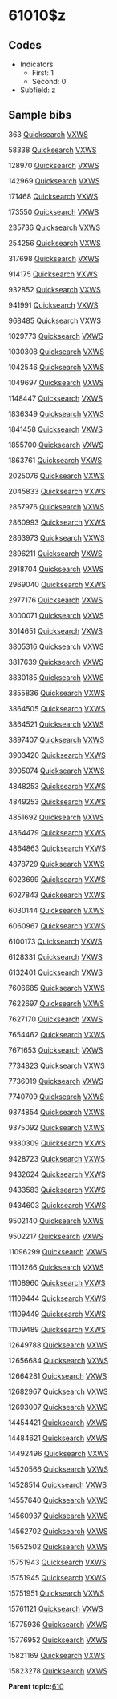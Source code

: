 # 61010$z

## Codes

-   Indicators
    -   First: 1
    -   Second: 0
-   Subfield: z

## Sample bibs

363 [Quicksearch](https://search.library.yale.edu/catalog/363) [VXWS](http://prodorbis.library.yale.edu:7014/vxws/GetHoldingsService?bibId=363)

58338 [Quicksearch](https://search.library.yale.edu/catalog/58338) [VXWS](http://prodorbis.library.yale.edu:7014/vxws/GetHoldingsService?bibId=58338)

128970 [Quicksearch](https://search.library.yale.edu/catalog/128970) [VXWS](http://prodorbis.library.yale.edu:7014/vxws/GetHoldingsService?bibId=128970)

142969 [Quicksearch](https://search.library.yale.edu/catalog/142969) [VXWS](http://prodorbis.library.yale.edu:7014/vxws/GetHoldingsService?bibId=142969)

171468 [Quicksearch](https://search.library.yale.edu/catalog/171468) [VXWS](http://prodorbis.library.yale.edu:7014/vxws/GetHoldingsService?bibId=171468)

173550 [Quicksearch](https://search.library.yale.edu/catalog/173550) [VXWS](http://prodorbis.library.yale.edu:7014/vxws/GetHoldingsService?bibId=173550)

235736 [Quicksearch](https://search.library.yale.edu/catalog/235736) [VXWS](http://prodorbis.library.yale.edu:7014/vxws/GetHoldingsService?bibId=235736)

254256 [Quicksearch](https://search.library.yale.edu/catalog/254256) [VXWS](http://prodorbis.library.yale.edu:7014/vxws/GetHoldingsService?bibId=254256)

317698 [Quicksearch](https://search.library.yale.edu/catalog/317698) [VXWS](http://prodorbis.library.yale.edu:7014/vxws/GetHoldingsService?bibId=317698)

914175 [Quicksearch](https://search.library.yale.edu/catalog/914175) [VXWS](http://prodorbis.library.yale.edu:7014/vxws/GetHoldingsService?bibId=914175)

932852 [Quicksearch](https://search.library.yale.edu/catalog/932852) [VXWS](http://prodorbis.library.yale.edu:7014/vxws/GetHoldingsService?bibId=932852)

941991 [Quicksearch](https://search.library.yale.edu/catalog/941991) [VXWS](http://prodorbis.library.yale.edu:7014/vxws/GetHoldingsService?bibId=941991)

968485 [Quicksearch](https://search.library.yale.edu/catalog/968485) [VXWS](http://prodorbis.library.yale.edu:7014/vxws/GetHoldingsService?bibId=968485)

1029773 [Quicksearch](https://search.library.yale.edu/catalog/1029773) [VXWS](http://prodorbis.library.yale.edu:7014/vxws/GetHoldingsService?bibId=1029773)

1030308 [Quicksearch](https://search.library.yale.edu/catalog/1030308) [VXWS](http://prodorbis.library.yale.edu:7014/vxws/GetHoldingsService?bibId=1030308)

1042546 [Quicksearch](https://search.library.yale.edu/catalog/1042546) [VXWS](http://prodorbis.library.yale.edu:7014/vxws/GetHoldingsService?bibId=1042546)

1049697 [Quicksearch](https://search.library.yale.edu/catalog/1049697) [VXWS](http://prodorbis.library.yale.edu:7014/vxws/GetHoldingsService?bibId=1049697)

1148447 [Quicksearch](https://search.library.yale.edu/catalog/1148447) [VXWS](http://prodorbis.library.yale.edu:7014/vxws/GetHoldingsService?bibId=1148447)

1836349 [Quicksearch](https://search.library.yale.edu/catalog/1836349) [VXWS](http://prodorbis.library.yale.edu:7014/vxws/GetHoldingsService?bibId=1836349)

1841458 [Quicksearch](https://search.library.yale.edu/catalog/1841458) [VXWS](http://prodorbis.library.yale.edu:7014/vxws/GetHoldingsService?bibId=1841458)

1855700 [Quicksearch](https://search.library.yale.edu/catalog/1855700) [VXWS](http://prodorbis.library.yale.edu:7014/vxws/GetHoldingsService?bibId=1855700)

1863761 [Quicksearch](https://search.library.yale.edu/catalog/1863761) [VXWS](http://prodorbis.library.yale.edu:7014/vxws/GetHoldingsService?bibId=1863761)

2025076 [Quicksearch](https://search.library.yale.edu/catalog/2025076) [VXWS](http://prodorbis.library.yale.edu:7014/vxws/GetHoldingsService?bibId=2025076)

2045833 [Quicksearch](https://search.library.yale.edu/catalog/2045833) [VXWS](http://prodorbis.library.yale.edu:7014/vxws/GetHoldingsService?bibId=2045833)

2857976 [Quicksearch](https://search.library.yale.edu/catalog/2857976) [VXWS](http://prodorbis.library.yale.edu:7014/vxws/GetHoldingsService?bibId=2857976)

2860993 [Quicksearch](https://search.library.yale.edu/catalog/2860993) [VXWS](http://prodorbis.library.yale.edu:7014/vxws/GetHoldingsService?bibId=2860993)

2863973 [Quicksearch](https://search.library.yale.edu/catalog/2863973) [VXWS](http://prodorbis.library.yale.edu:7014/vxws/GetHoldingsService?bibId=2863973)

2896211 [Quicksearch](https://search.library.yale.edu/catalog/2896211) [VXWS](http://prodorbis.library.yale.edu:7014/vxws/GetHoldingsService?bibId=2896211)

2918704 [Quicksearch](https://search.library.yale.edu/catalog/2918704) [VXWS](http://prodorbis.library.yale.edu:7014/vxws/GetHoldingsService?bibId=2918704)

2969040 [Quicksearch](https://search.library.yale.edu/catalog/2969040) [VXWS](http://prodorbis.library.yale.edu:7014/vxws/GetHoldingsService?bibId=2969040)

2977176 [Quicksearch](https://search.library.yale.edu/catalog/2977176) [VXWS](http://prodorbis.library.yale.edu:7014/vxws/GetHoldingsService?bibId=2977176)

3000071 [Quicksearch](https://search.library.yale.edu/catalog/3000071) [VXWS](http://prodorbis.library.yale.edu:7014/vxws/GetHoldingsService?bibId=3000071)

3014651 [Quicksearch](https://search.library.yale.edu/catalog/3014651) [VXWS](http://prodorbis.library.yale.edu:7014/vxws/GetHoldingsService?bibId=3014651)

3805316 [Quicksearch](https://search.library.yale.edu/catalog/3805316) [VXWS](http://prodorbis.library.yale.edu:7014/vxws/GetHoldingsService?bibId=3805316)

3817639 [Quicksearch](https://search.library.yale.edu/catalog/3817639) [VXWS](http://prodorbis.library.yale.edu:7014/vxws/GetHoldingsService?bibId=3817639)

3830185 [Quicksearch](https://search.library.yale.edu/catalog/3830185) [VXWS](http://prodorbis.library.yale.edu:7014/vxws/GetHoldingsService?bibId=3830185)

3855836 [Quicksearch](https://search.library.yale.edu/catalog/3855836) [VXWS](http://prodorbis.library.yale.edu:7014/vxws/GetHoldingsService?bibId=3855836)

3864505 [Quicksearch](https://search.library.yale.edu/catalog/3864505) [VXWS](http://prodorbis.library.yale.edu:7014/vxws/GetHoldingsService?bibId=3864505)

3864521 [Quicksearch](https://search.library.yale.edu/catalog/3864521) [VXWS](http://prodorbis.library.yale.edu:7014/vxws/GetHoldingsService?bibId=3864521)

3897407 [Quicksearch](https://search.library.yale.edu/catalog/3897407) [VXWS](http://prodorbis.library.yale.edu:7014/vxws/GetHoldingsService?bibId=3897407)

3903420 [Quicksearch](https://search.library.yale.edu/catalog/3903420) [VXWS](http://prodorbis.library.yale.edu:7014/vxws/GetHoldingsService?bibId=3903420)

3905074 [Quicksearch](https://search.library.yale.edu/catalog/3905074) [VXWS](http://prodorbis.library.yale.edu:7014/vxws/GetHoldingsService?bibId=3905074)

4848253 [Quicksearch](https://search.library.yale.edu/catalog/4848253) [VXWS](http://prodorbis.library.yale.edu:7014/vxws/GetHoldingsService?bibId=4848253)

4849253 [Quicksearch](https://search.library.yale.edu/catalog/4849253) [VXWS](http://prodorbis.library.yale.edu:7014/vxws/GetHoldingsService?bibId=4849253)

4851692 [Quicksearch](https://search.library.yale.edu/catalog/4851692) [VXWS](http://prodorbis.library.yale.edu:7014/vxws/GetHoldingsService?bibId=4851692)

4864479 [Quicksearch](https://search.library.yale.edu/catalog/4864479) [VXWS](http://prodorbis.library.yale.edu:7014/vxws/GetHoldingsService?bibId=4864479)

4864863 [Quicksearch](https://search.library.yale.edu/catalog/4864863) [VXWS](http://prodorbis.library.yale.edu:7014/vxws/GetHoldingsService?bibId=4864863)

4878729 [Quicksearch](https://search.library.yale.edu/catalog/4878729) [VXWS](http://prodorbis.library.yale.edu:7014/vxws/GetHoldingsService?bibId=4878729)

6023699 [Quicksearch](https://search.library.yale.edu/catalog/6023699) [VXWS](http://prodorbis.library.yale.edu:7014/vxws/GetHoldingsService?bibId=6023699)

6027843 [Quicksearch](https://search.library.yale.edu/catalog/6027843) [VXWS](http://prodorbis.library.yale.edu:7014/vxws/GetHoldingsService?bibId=6027843)

6030144 [Quicksearch](https://search.library.yale.edu/catalog/6030144) [VXWS](http://prodorbis.library.yale.edu:7014/vxws/GetHoldingsService?bibId=6030144)

6060967 [Quicksearch](https://search.library.yale.edu/catalog/6060967) [VXWS](http://prodorbis.library.yale.edu:7014/vxws/GetHoldingsService?bibId=6060967)

6100173 [Quicksearch](https://search.library.yale.edu/catalog/6100173) [VXWS](http://prodorbis.library.yale.edu:7014/vxws/GetHoldingsService?bibId=6100173)

6128331 [Quicksearch](https://search.library.yale.edu/catalog/6128331) [VXWS](http://prodorbis.library.yale.edu:7014/vxws/GetHoldingsService?bibId=6128331)

6132401 [Quicksearch](https://search.library.yale.edu/catalog/6132401) [VXWS](http://prodorbis.library.yale.edu:7014/vxws/GetHoldingsService?bibId=6132401)

7606685 [Quicksearch](https://search.library.yale.edu/catalog/7606685) [VXWS](http://prodorbis.library.yale.edu:7014/vxws/GetHoldingsService?bibId=7606685)

7622697 [Quicksearch](https://search.library.yale.edu/catalog/7622697) [VXWS](http://prodorbis.library.yale.edu:7014/vxws/GetHoldingsService?bibId=7622697)

7627170 [Quicksearch](https://search.library.yale.edu/catalog/7627170) [VXWS](http://prodorbis.library.yale.edu:7014/vxws/GetHoldingsService?bibId=7627170)

7654462 [Quicksearch](https://search.library.yale.edu/catalog/7654462) [VXWS](http://prodorbis.library.yale.edu:7014/vxws/GetHoldingsService?bibId=7654462)

7671653 [Quicksearch](https://search.library.yale.edu/catalog/7671653) [VXWS](http://prodorbis.library.yale.edu:7014/vxws/GetHoldingsService?bibId=7671653)

7734823 [Quicksearch](https://search.library.yale.edu/catalog/7734823) [VXWS](http://prodorbis.library.yale.edu:7014/vxws/GetHoldingsService?bibId=7734823)

7736019 [Quicksearch](https://search.library.yale.edu/catalog/7736019) [VXWS](http://prodorbis.library.yale.edu:7014/vxws/GetHoldingsService?bibId=7736019)

7740709 [Quicksearch](https://search.library.yale.edu/catalog/7740709) [VXWS](http://prodorbis.library.yale.edu:7014/vxws/GetHoldingsService?bibId=7740709)

9374854 [Quicksearch](https://search.library.yale.edu/catalog/9374854) [VXWS](http://prodorbis.library.yale.edu:7014/vxws/GetHoldingsService?bibId=9374854)

9375092 [Quicksearch](https://search.library.yale.edu/catalog/9375092) [VXWS](http://prodorbis.library.yale.edu:7014/vxws/GetHoldingsService?bibId=9375092)

9380309 [Quicksearch](https://search.library.yale.edu/catalog/9380309) [VXWS](http://prodorbis.library.yale.edu:7014/vxws/GetHoldingsService?bibId=9380309)

9428723 [Quicksearch](https://search.library.yale.edu/catalog/9428723) [VXWS](http://prodorbis.library.yale.edu:7014/vxws/GetHoldingsService?bibId=9428723)

9432624 [Quicksearch](https://search.library.yale.edu/catalog/9432624) [VXWS](http://prodorbis.library.yale.edu:7014/vxws/GetHoldingsService?bibId=9432624)

9433583 [Quicksearch](https://search.library.yale.edu/catalog/9433583) [VXWS](http://prodorbis.library.yale.edu:7014/vxws/GetHoldingsService?bibId=9433583)

9434603 [Quicksearch](https://search.library.yale.edu/catalog/9434603) [VXWS](http://prodorbis.library.yale.edu:7014/vxws/GetHoldingsService?bibId=9434603)

9502140 [Quicksearch](https://search.library.yale.edu/catalog/9502140) [VXWS](http://prodorbis.library.yale.edu:7014/vxws/GetHoldingsService?bibId=9502140)

9502217 [Quicksearch](https://search.library.yale.edu/catalog/9502217) [VXWS](http://prodorbis.library.yale.edu:7014/vxws/GetHoldingsService?bibId=9502217)

11096299 [Quicksearch](https://search.library.yale.edu/catalog/11096299) [VXWS](http://prodorbis.library.yale.edu:7014/vxws/GetHoldingsService?bibId=11096299)

11101266 [Quicksearch](https://search.library.yale.edu/catalog/11101266) [VXWS](http://prodorbis.library.yale.edu:7014/vxws/GetHoldingsService?bibId=11101266)

11108960 [Quicksearch](https://search.library.yale.edu/catalog/11108960) [VXWS](http://prodorbis.library.yale.edu:7014/vxws/GetHoldingsService?bibId=11108960)

11109444 [Quicksearch](https://search.library.yale.edu/catalog/11109444) [VXWS](http://prodorbis.library.yale.edu:7014/vxws/GetHoldingsService?bibId=11109444)

11109449 [Quicksearch](https://search.library.yale.edu/catalog/11109449) [VXWS](http://prodorbis.library.yale.edu:7014/vxws/GetHoldingsService?bibId=11109449)

11109489 [Quicksearch](https://search.library.yale.edu/catalog/11109489) [VXWS](http://prodorbis.library.yale.edu:7014/vxws/GetHoldingsService?bibId=11109489)

12649788 [Quicksearch](https://search.library.yale.edu/catalog/12649788) [VXWS](http://prodorbis.library.yale.edu:7014/vxws/GetHoldingsService?bibId=12649788)

12656684 [Quicksearch](https://search.library.yale.edu/catalog/12656684) [VXWS](http://prodorbis.library.yale.edu:7014/vxws/GetHoldingsService?bibId=12656684)

12664281 [Quicksearch](https://search.library.yale.edu/catalog/12664281) [VXWS](http://prodorbis.library.yale.edu:7014/vxws/GetHoldingsService?bibId=12664281)

12682967 [Quicksearch](https://search.library.yale.edu/catalog/12682967) [VXWS](http://prodorbis.library.yale.edu:7014/vxws/GetHoldingsService?bibId=12682967)

12693007 [Quicksearch](https://search.library.yale.edu/catalog/12693007) [VXWS](http://prodorbis.library.yale.edu:7014/vxws/GetHoldingsService?bibId=12693007)

14454421 [Quicksearch](https://search.library.yale.edu/catalog/14454421) [VXWS](http://prodorbis.library.yale.edu:7014/vxws/GetHoldingsService?bibId=14454421)

14484621 [Quicksearch](https://search.library.yale.edu/catalog/14484621) [VXWS](http://prodorbis.library.yale.edu:7014/vxws/GetHoldingsService?bibId=14484621)

14492496 [Quicksearch](https://search.library.yale.edu/catalog/14492496) [VXWS](http://prodorbis.library.yale.edu:7014/vxws/GetHoldingsService?bibId=14492496)

14520566 [Quicksearch](https://search.library.yale.edu/catalog/14520566) [VXWS](http://prodorbis.library.yale.edu:7014/vxws/GetHoldingsService?bibId=14520566)

14528514 [Quicksearch](https://search.library.yale.edu/catalog/14528514) [VXWS](http://prodorbis.library.yale.edu:7014/vxws/GetHoldingsService?bibId=14528514)

14557640 [Quicksearch](https://search.library.yale.edu/catalog/14557640) [VXWS](http://prodorbis.library.yale.edu:7014/vxws/GetHoldingsService?bibId=14557640)

14560937 [Quicksearch](https://search.library.yale.edu/catalog/14560937) [VXWS](http://prodorbis.library.yale.edu:7014/vxws/GetHoldingsService?bibId=14560937)

14562702 [Quicksearch](https://search.library.yale.edu/catalog/14562702) [VXWS](http://prodorbis.library.yale.edu:7014/vxws/GetHoldingsService?bibId=14562702)

15652502 [Quicksearch](https://search.library.yale.edu/catalog/15652502) [VXWS](http://prodorbis.library.yale.edu:7014/vxws/GetHoldingsService?bibId=15652502)

15751943 [Quicksearch](https://search.library.yale.edu/catalog/15751943) [VXWS](http://prodorbis.library.yale.edu:7014/vxws/GetHoldingsService?bibId=15751943)

15751945 [Quicksearch](https://search.library.yale.edu/catalog/15751945) [VXWS](http://prodorbis.library.yale.edu:7014/vxws/GetHoldingsService?bibId=15751945)

15751951 [Quicksearch](https://search.library.yale.edu/catalog/15751951) [VXWS](http://prodorbis.library.yale.edu:7014/vxws/GetHoldingsService?bibId=15751951)

15761121 [Quicksearch](https://search.library.yale.edu/catalog/15761121) [VXWS](http://prodorbis.library.yale.edu:7014/vxws/GetHoldingsService?bibId=15761121)

15775936 [Quicksearch](https://search.library.yale.edu/catalog/15775936) [VXWS](http://prodorbis.library.yale.edu:7014/vxws/GetHoldingsService?bibId=15775936)

15776952 [Quicksearch](https://search.library.yale.edu/catalog/15776952) [VXWS](http://prodorbis.library.yale.edu:7014/vxws/GetHoldingsService?bibId=15776952)

15821169 [Quicksearch](https://search.library.yale.edu/catalog/15821169) [VXWS](http://prodorbis.library.yale.edu:7014/vxws/GetHoldingsService?bibId=15821169)

15823278 [Quicksearch](https://search.library.yale.edu/catalog/15823278) [VXWS](http://prodorbis.library.yale.edu:7014/vxws/GetHoldingsService?bibId=15823278)

**Parent topic:**[610](../../tags/610/610.md)

